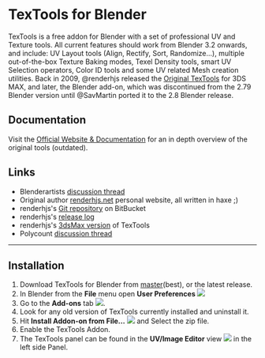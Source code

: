 # TexTools for Blender #

TexTools is a free addon for Blender with a set of professional UV and Texture tools. All current features should work from Blender 3.2 onwards, and include: UV Layout tools (Align, Rectify, Sort, Randomize...), multiple out-of-the-box Texture Baking modes, Texel Density tools, smart UV Selection operators, Color ID tools and some UV related Mesh creation utilities.
Back in 2009, @renderhjs released the [Original TexTools](http://renderhjs.net/textools/) for 3DS MAX, and later, the Blender add-on, which was discontinued from the 2.79 Blender version until @SavMartin ported it to the 2.8 Blender release.

## Documentation ##
Visit the [Official Website & Documentation](http://renderhjs.net/textools/blender/) for an in depth overview of the original tools (outdated).

## Links ##
* Blenderartists [discussion thread](https://blenderartists.org/forum/showthread.php?443182-TexTools-for-Blender)
* Original author [renderhjs.net](http://www.renderhjs.net/) personal website, all written in haxe ;)
* renderhjs's [Git repository](https://bitbucket.org/renderhjs/textools-blender) on BitBucket
* renderhjs's [release log](http://renderhjs.net/textools/blender/log.html)
* renderhjs's [3dsMax version](http://renderhjs.net/textools/) of TexTools
* Polycount [discussion thread](http://polycount.com/discussion/197226/textools-for-blender)

---

## Installation ##

1. Download TexTools for Blender from [master](https://github.com/SavMartin/TexTools-Blender/archive/master.zip)(best), or the latest release.
2. In Blender from the **File** menu open **User Preferences** ![](http://renderhjs.net/textools/blender/img/installation_open_preferences.png) 
3. Go to the **Add-ons** tab ![](http://renderhjs.net/textools/blender/img/installation_addons.png).
4. Look for any old version of TexTools currently installed and uninstall it.
5. Hit **Install Addon-on from File...** ![](http://renderhjs.net/textools/blender/img/installation_install_addon_from_file.png) and Select the zip file.
6. Enable the TexTools Addon.
7. The TexTools panel can be found in the **UV/Image Editor** view ![](http://renderhjs.net/textools/blender/img/installation_uv_image_editor.png) in the left side Panel.
